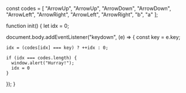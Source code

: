 const codes = [
  "ArrowUp",
  "ArrowUp",
  "ArrowDown",
  "ArrowDown",
  "ArrowLeft",
  "ArrowRight",
  "ArrowLeft",
  "ArrowRight",
  "b",
  "a"
];

function init() {
  let idx = 0;

  document.body.addEventListener("keydown", (e) => {
    const key = e.key;

    idx = (codes[idx] === key) ? ++idx : 0;

    if (idx === codes.length) {
      window.alert("Hurray!");
      idx = 0
    }

  });
}
